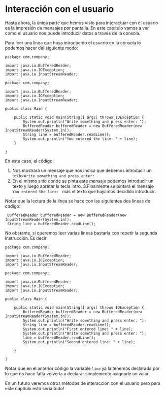 
# Interacción con el usuario

Hasta ahora, la única parte que hemos visto para interactuar con el usuario es la impresión de mensajes por pantalla. En este capítulo vamos a ver como el usuario nos puede introducir datos a través de la consola.

Para leer una linea que haya introducido el usuario en la consola lo podemos hacer del siguiente modo:

```
package com.company;  
  
import java.io.BufferedReader;  
import java.io.IOException;  
import java.io.InputStreamReader;  
  
package com.company;  
  
import java.io.BufferedReader;  
import java.io.IOException;  
import java.io.InputStreamReader;  
  
public class Main {  
  
    public static void main(String[] args) throws IOException {  
        System.out.println("Write something and press enter: ");  
        BufferedReader bufferedReader = new BufferedReader(new InputStreamReader(System.in));  
        String line = bufferedReader.readLine();  
        System.out.println("You entered the line: " + line);  
    }  
  
}
```

En este caso, el código:

 1. Nos mostrará un mensaje que nos indica que debemos introducir un texto ```Write something and press enter: ```.
 2. En el mismo sitio donde se pinta este mensaje podemos introducir un texto y luego apretar la tecla intro.
 3.Finalmente se pintará el mensaje ```You entered the line: ``` más el texto que hayamos decidido introducir.

Notar que la lectura de la línea se hace con las siguientes dos lineas de código:

```
 BufferedReader bufferedReader = new BufferedReader(new InputStreamReader(System.in));
 String line = bufferedReader.readLine();  
```
No obstante, si queremos leer varias líneas bastaría con repetir la segunda instrucción. Es decir:

```
package com.company;  
  
import java.io.BufferedReader;  
import java.io.IOException;  
import java.io.InputStreamReader;  
  
package com.company;  
  
import java.io.BufferedReader;  
import java.io.IOException;  
import java.io.InputStreamReader;  
  
public class Main {  
  
    public static void main(String[] args) throws IOException {
        BufferedReader bufferedReader = new BufferedReader(new InputStreamReader(System.in));
        System.out.println("Write something and press enter: "); 
        String line = bufferedReader.readLine();  
        System.out.println("First entered line: " + line);  
        System.out.println("Write something and press enter: "); 
        line = bufferedReader.readLine();  
        System.out.println("Second entered line: " + line);  

    }  
  
}
```
Notar que en el anterior código la variable ```line``` ya la tenemos declarada por lo que no hace falta volverla a declarar simplemente asignarle un valor.

En un futuro veremos otros métodos de interacción con el usuario pero para este capítulo esto sería todo!
